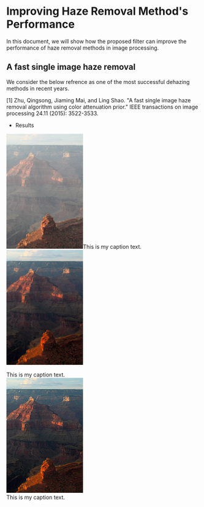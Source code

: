 # Improving Haze Removal Method's Performance
In this document, we will show how the proposed filter can improve the performance of haze removal methods in image processing. 
## A fast single image haze removal
We consider the below refrence as one of the most successful dehazing methods in recent years.

<a id="1">[1]</a>
Zhu, Qingsong, Jiaming Mai, and Ling Shao. "A fast single image haze removal algorithm using color attenuation prior." IEEE transactions on image processing 24.11 (2015): 3522-3533.
- Results

<img src="https://github.com/onionhub/TIP/blob/Drafts/Drafts/test1.png" width="200" height="300">This is my caption text.<img src="https://github.com/onionhub/TIP/blob/Drafts/Drafts/fast.png" width="200" height="300"><figcaption>This is my caption text.</figcaption> <img src="https://github.com/onionhub/TIP/blob/Drafts/Drafts/preprocessed.png" width="200" height="300"><figcaption>This is my caption text.</figcaption>
